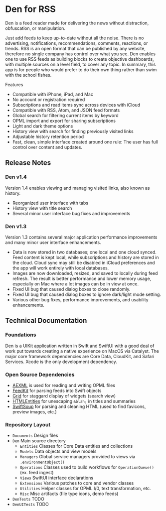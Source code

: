 # Den for RSS

Den is a feed reader made for delivering the news without distraction, obfuscation, or manipulation. 

Just add feeds to keep up-to-date without all the noise. There is no advertising, notifications, recommendations, comments, reactions, or trends. RSS is an open format that can be published by any website, therefore no single company has control over what you see. Den enables one to use RSS feeds as building blocks to create objective dashboards, with multiple sources on a level field, to cover any topic. In summary, this app is for people who would prefer to do their own thing rather than swim with the school fishes.

Features

- Compatible with iPhone, iPad, and Mac
- No account or registration required
- Subscriptions and read items sync across devices with iCloud
- Compatible with RSS, Atom, and JSON feed formats
- Global search for filtering current items by keyword
- OPML import and export for sharing subscriptions
- Light and dark theme options
- History view with search for finding previously visited links
- Adjustable history retention period
- Fast, clean, simple interface created around one rule: The user has full control over content and updates.

## Release Notes

### Den v1.4

Version 1.4 enables viewing and managing visited links, also known as history.

- Reorganized user interface with tabs
- History view with title search
- Several minor user interface bug fixes and improvements

### Den v1.3

Version 1.3 contains several major application performance improvements and many minor user interface enhancements.

- Data is now stored in two databases; one local and one cloud synced. Feed content is kept local, while subscriptions and history are stored in the cloud. Cloud sync may still be disabled in iCloud preferences and the app will work entirely with local databases.
- Images are now downloaded, resized, and saved to locally during feed refresh. The result is better performance and lower memory usage, especially on Mac where a lot images can be in view at once.
- Fixed UI bug that caused dialog boxes to close randomly.
- Fixed UI bug that caused dialog boxes to ignore dark/light mode setting.
- Various other bug fixes, performance improvements, and usability enhancements.

## Technical Documentation

### Foundations

Den is a UIKit application written in Swift and SwiftUI with a good deal of work put towards creating a native experience on MacOS via Catalyst. The major core framework dependencies are Core Data, CloudKit, and Safari Services. Xcode is the only development dependency.

### Open Source Dependencies

- [AEXML](https://github.com/tadija/AEXML) is used for reading and writing OPML files
- [FeedKit](https://github.com/nmdias/FeedKit) for parsing feeds into Swift objects
- [Grid](https://github.com/spacenation/swiftui-grid) for staggard display of widgets (search view)
- [HTMLEntities](https://github.com/Kitura/swift-html-entities) for unescaping `&blah;` in titles and summaries
- [SwiftSoup](https://github.com/scinfu/SwiftSoup) for parsing and cleaning HTML (used to find favicons, preview images, etc.)

### Repository Layout

* `Documents` Design files
* `Den` Main source directory
  * `Entities` Classes for Core Data entities and collections
  * `Models` Data objects and view models
  * `Managers` Global service managers provided to views via `.environmentObject()`
  * `Operations` Classes used to build workflows for `OperationQueue()` (ex. feed ingest)
  * `Views` SwiftUI interface declarations
  * `Extensions` Various patches to core and vendor classes
  * `Utilities` Helper classes for OPML I/0, text transformation, etc.
  * `Misc` Misc artifacts (file type icons, demo feeds)
* `DenTests` TODO
* `DenUITests` TODO
